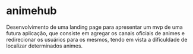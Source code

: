 # animehub

Desenvolvimento de uma landing page para apresentar um mvp de uma futura aplicação, que consiste em agregar os canais oficiais de animes e redirecionar os usuários para os mesmos, tendo em vista a dificuldade de localizar determinados animes.
